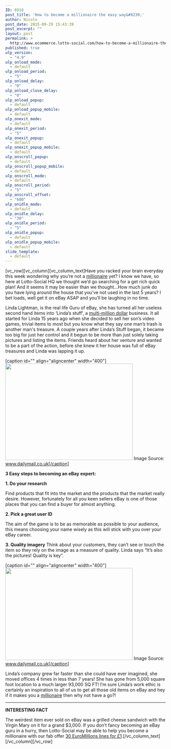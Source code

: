 ```yaml
---
ID: 6918
post_title: 'How to become a millionaire the easy way&#8230;'
author: Nicolo
post_date: 2015-09-29 15:43:39
post_excerpt: ""
layout: post
permalink: >
  http://www.ecommerce.lotto-social.com/how-to-become-a-millionaire-the-easy-way/
published: true
ulp_version:
  - "4.9"
ulp_onload_mode:
  - default
ulp_onload_period:
  - "5"
ulp_onload_delay:
  - "0"
ulp_onload_close_delay:
  - "0"
ulp_onload_popup:
  - default
ulp_onload_popup_mobile:
  - default
ulp_onexit_mode:
  - default
ulp_onexit_period:
  - "5"
ulp_onexit_popup:
  - default
ulp_onexit_popup_mobile:
  - default
ulp_onscroll_popup:
  - default
ulp_onscroll_popup_mobile:
  - default
ulp_onscroll_mode:
  - default
ulp_onscroll_period:
  - "5"
ulp_onscroll_offset:
  - "600"
ulp_onidle_mode:
  - default
ulp_onidle_delay:
  - "30"
ulp_onidle_period:
  - "5"
ulp_onidle_popup:
  - default
ulp_onidle_popup_mobile:
  - default
slide_template:
  - default
---
```

[vc_row][vc_column][vc_column_text]Have you racked your brain everyday this week wondering why you’re not a <a href="/win-lottery-syndicates/?OL=8&amp;TP1=blog&amp;TP2=&amp;IP=&amp;Prosub_ID=2090&amp;a_bid=9f7cc6b8">millionaire</a> yet? I know we have, so here at Lotto-Social HQ we thought we’d go searching for a get rich quick plan! And it seems it may be easier than we thought...How much junk do you have lying around the house that you’ve not used in the last 5 years? I bet loads, well get it on eBay ASAP and you’ll be laughing in no time.

<!--more-->

Linda Lightman, is the real life Guru of eBay, she has turned all her useless second hand items into ‘Linda’s stuff’, a <a href="/win-lottery-syndicates/?OL=8&amp;TP1=blog&amp;TP2=&amp;IP=&amp;Prosub_ID=2090&amp;a_bid=9f7cc6b8">multi-million dollar</a> business. It all started for Linda 15 years ago when she decided to sell her son’s video games, trivial items to most but you know what they say one man’s trash is another man's treasure. A couple years after Linda’s Stuff began, it became too big for just her control and it begun to be more than just solely taking pictures and listing the items. Friends heard about her venture and wanted to be a part of the action, before she knew it her house was full of eBay treasures and Linda was lapping it up.

[caption id="" align="aligncenter" width="400"]<img class="wp-image-459" src="http://news-lotto-social.s3.amazonaws.com/news/wp-content/uploads/2015/09/2BF3346800000578-3221228-image-a-23_1441311274679-300x228.jpg" alt="" width="400" height="303" /> Image Source: www.dailymail.co.uk[/caption]

<strong>3 Easy steps to becoming an eBay expert:</strong>

<strong>1. Do your research</strong>

Find products that fit into the market and the products that the market really desire. However, fortunately for all you keen sellers eBay is one of those places that you can find a buyer for almost anything.

<strong>2. Pick a great user ID</strong>

The aim of the game is to be as memorable as possible to your audience, this means choosing your name wisely as this will stick with you over your eBay career.

<strong>3. Quality imagery</strong>
Think about your customers, they can’t see or touch the item so they rely on the image as a measure of quality. Linda says “It’s also the pictures! Quality is key”.

[caption id="" align="aligncenter" width="400"]<img class="wp-image-460" src="http://news-lotto-social.s3.amazonaws.com/news/wp-content/uploads/2015/09/2BF3345F00000578-3221228-image-a-24_1441311294538-300x217.jpg" alt="" width="400" height="289" /> Image Source: www.dailymail.co.uk[/caption]

Linda’s company grew far faster than she could have ever imagined, she moved offices 4 times in less than 7 years! She has gone from 5,000 square foot location to a much larger 93,000 SQ FT! I’m sure Linda’s work ethic is certainly an inspiration to all of us to get all those old items on eBay and hey if it makes you a <a href="/win-lottery-syndicates/?OL=8&amp;TP1=blog&amp;TP2=&amp;IP=&amp;Prosub_ID=2090&amp;a_bid=9f7cc6b8">millionaire</a> then why not have a go?!

------------------------------------------------

<strong>INTERESTING FACT</strong>

The weirdest item ever sold on eBay was a grilled cheese sandwich with the Virgin Mary on it for a grand $3,000. If you don’t fancy becoming an eBay guru in a hurry, then Lotto-Social may be able to help you become a millionaire with our fab offer <a href="/win-lottery-syndicates/?OL=8&amp;TP1=blog&amp;TP2=&amp;IP=&amp;Prosub_ID=2090&amp;a_bid=9f7cc6b8">30 EuroMillions lines for £1</a>.[/vc_column_text][/vc_column][/vc_row]